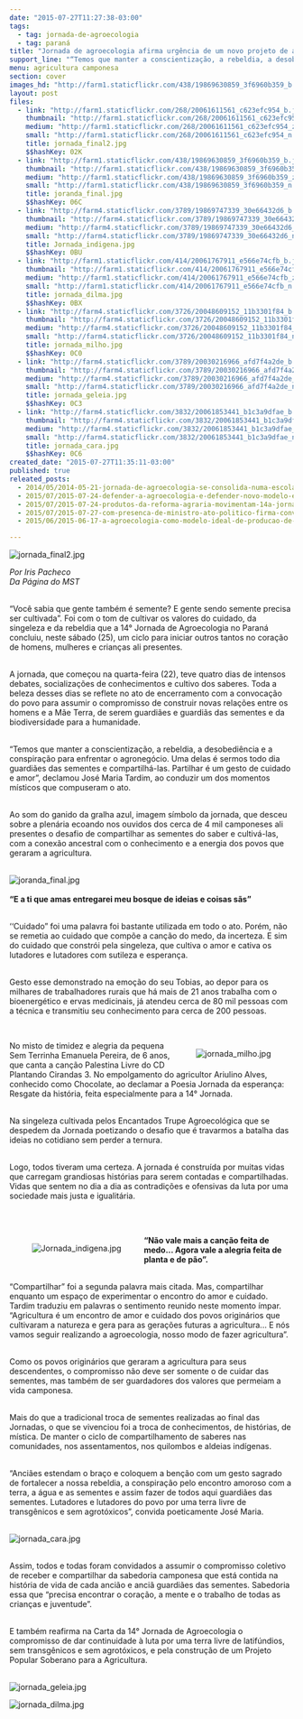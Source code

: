 ```yaml
---
date: "2015-07-27T11:27:38-03:00"
tags:
  - tag: jornada-de-agroecologia
  - tag: paraná
title: "Jornada de agroecologia afirma urgência de um novo projeto de agricultura para o campo brasileiro\n"
support_line: "“Temos que manter a conscientização, a rebeldia, a desobediência e a conspiração para enfrentar o agronegócio\", declamou José Maria Tardim."
menu: agricultura camponesa
section: cover
images_hd: "http://farm1.staticflickr.com/438/19869630859_3f6960b359_b.jpg"
layout: post
files:
  - link: "http://farm1.staticflickr.com/268/20061611561_c623efc954_b.jpg"
    thumbnail: "http://farm1.staticflickr.com/268/20061611561_c623efc954_t.jpg"
    medium: "http://farm1.staticflickr.com/268/20061611561_c623efc954_z.jpg"
    small: "http://farm1.staticflickr.com/268/20061611561_c623efc954_n.jpg"
    title: jornada_final2.jpg
    $$hashKey: 02K
  - link: "http://farm1.staticflickr.com/438/19869630859_3f6960b359_b.jpg"
    thumbnail: "http://farm1.staticflickr.com/438/19869630859_3f6960b359_t.jpg"
    medium: "http://farm1.staticflickr.com/438/19869630859_3f6960b359_z.jpg"
    small: "http://farm1.staticflickr.com/438/19869630859_3f6960b359_n.jpg"
    title: joranda_final.jpg
    $$hashKey: 06C
  - link: "http://farm4.staticflickr.com/3789/19869747339_30e66432d6_b.jpg"
    thumbnail: "http://farm4.staticflickr.com/3789/19869747339_30e66432d6_t.jpg"
    medium: "http://farm4.staticflickr.com/3789/19869747339_30e66432d6_z.jpg"
    small: "http://farm4.staticflickr.com/3789/19869747339_30e66432d6_n.jpg"
    title: Jornada_indigena.jpg
    $$hashKey: 0BU
  - link: "http://farm1.staticflickr.com/414/20061767911_e566e74cfb_b.jpg"
    thumbnail: "http://farm1.staticflickr.com/414/20061767911_e566e74cfb_t.jpg"
    medium: "http://farm1.staticflickr.com/414/20061767911_e566e74cfb_z.jpg"
    small: "http://farm1.staticflickr.com/414/20061767911_e566e74cfb_n.jpg"
    title: jornada_dilma.jpg
    $$hashKey: 0BX
  - link: "http://farm4.staticflickr.com/3726/20048609152_11b3301f84_b.jpg"
    thumbnail: "http://farm4.staticflickr.com/3726/20048609152_11b3301f84_t.jpg"
    medium: "http://farm4.staticflickr.com/3726/20048609152_11b3301f84_z.jpg"
    small: "http://farm4.staticflickr.com/3726/20048609152_11b3301f84_n.jpg"
    title: jornada_milho.jpg
    $$hashKey: 0C0
  - link: "http://farm4.staticflickr.com/3789/20030216966_afd7f4a2de_b.jpg"
    thumbnail: "http://farm4.staticflickr.com/3789/20030216966_afd7f4a2de_t.jpg"
    medium: "http://farm4.staticflickr.com/3789/20030216966_afd7f4a2de_z.jpg"
    small: "http://farm4.staticflickr.com/3789/20030216966_afd7f4a2de_n.jpg"
    title: jornada_geleia.jpg
    $$hashKey: 0C3
  - link: "http://farm4.staticflickr.com/3832/20061853441_b1c3a9dfae_b.jpg"
    thumbnail: "http://farm4.staticflickr.com/3832/20061853441_b1c3a9dfae_t.jpg"
    medium: "http://farm4.staticflickr.com/3832/20061853441_b1c3a9dfae_z.jpg"
    small: "http://farm4.staticflickr.com/3832/20061853441_b1c3a9dfae_n.jpg"
    title: jornada_cara.jpg
    $$hashKey: 0C6
created_date: "2015-07-27T11:35:11-03:00"
published: true
releated_posts:
  - 2014/05/2014-05-21-jornada-de-agroecologia-se-consolida-numa-escola-popular-e-camponesa.md-e
  - 2015/07/2015-07-24-defender-a-agroecologia-e-defender-novo-modelo-economico-e-politico-afirma-sem-terra.md
  - 2015/07/2015-07-24-produtos-da-reforma-agraria-movimentam-14a-jornada-de-agroecologia.md
  - 2015/07/2015-07-27-com-presenca-de-ministro-ato-politico-firma-convenios-e-promove-a-agroecologia.md
  - 2015/06/2015-06-17-a-agroecologia-como-modelo-ideal-de-producao-de-alimentos.md

---
```

<p><img alt="jornada_final2.jpg" src="http://farm1.staticflickr.com/268/20061611561_c623efc954_b.jpg" /></p>

<p><em>Por Iris Pacheco<br />
Da P&aacute;gina do MST</em></p>

<p><br />
&ldquo;Voc&ecirc; sabia que gente tamb&eacute;m &eacute; semente? E gente sendo semente precisa ser cultivada&rdquo;. Foi com o tom de cultivar os valores do cuidado, da singeleza e da rebeldia que a 14&deg; Jornada de Agroecologia no Paran&aacute; concluiu, neste s&aacute;bado (25), um ciclo para iniciar outros tantos no cora&ccedil;&atilde;o de homens, mulheres e crian&ccedil;as ali presentes.</p>

<p><br />
A jornada, que come&ccedil;ou na quarta-feira (22), teve quatro dias de intensos debates, socializa&ccedil;&otilde;es de conhecimentos e cultivo dos saberes. Toda a beleza desses dias se reflete no ato de encerramento com a convoca&ccedil;&atilde;o do povo para assumir o compromisso de construir novas rela&ccedil;&otilde;es entre os homens e a M&atilde;e Terra, de serem guardi&atilde;es e guardi&atilde;s das sementes e da biodiversidade para a humanidade.</p>

<p><br />
&ldquo;Temos que manter a conscientiza&ccedil;&atilde;o, a rebeldia, a desobedi&ecirc;ncia e a conspira&ccedil;&atilde;o para enfrentar o agroneg&oacute;cio. Uma delas &eacute; sermos todo dia guardi&atilde;es das sementes e compartilh&aacute;-las. Partilhar &eacute; um gesto de cuidado e amor&rdquo;, declamou Jos&eacute; Maria Tardim, ao conduzir um dos momentos m&iacute;sticos que compuseram o ato.</p>

<p><br />
Ao som do ganido da gralha azul, imagem s&iacute;mbolo da jornada, que desceu sobre a plen&aacute;ria ecoando nos ouvidos dos cerca de 4 mil camponeses ali presentes o desafio de compartilhar as sementes do saber e cultiv&aacute;-las, com a conex&atilde;o ancestral com o conhecimento e a energia dos povos que geraram a agricultura.<br />
&nbsp;</p>

<p><img alt="joranda_final.jpg" src="http://farm1.staticflickr.com/438/19869630859_3f6960b359_b.jpg" /><br />
<br />
<strong>&ldquo;E a ti que amas entregarei meu bosque de ideias e coisas s&atilde;s&rdquo;</strong></p>

<p><br />
&lsquo;&lsquo;Cuidado&rdquo; foi uma palavra foi bastante utilizada em todo o ato. Por&eacute;m, n&atilde;o se remetia ao cuidado que comp&otilde;e a can&ccedil;&atilde;o do medo, da incerteza. E sim do cuidado que constr&oacute;i pela singeleza, que cultiva o amor e cativa os lutadores e lutadores com sutileza e esperan&ccedil;a.</p>

<p><br />
Gesto esse demonstrado na emo&ccedil;&atilde;o do seu Tobias, ao depor para os milhares de trabalhadores rurais que h&aacute; mais de 21 anos trabalha com o bioenerg&eacute;tico e ervas medicinais, j&aacute; atendeu cerca de 80 mil pessoas com a t&eacute;cnica e transmitiu seu conhecimento para cerca de 200 pessoas.</p>

<p>&nbsp;</p>

<figure class="image" style="float:right"><img alt="jornada_milho.jpg" src="http://farm4.staticflickr.com/3726/20048609152_11b3301f84_b.jpg" />
<figcaption></figcaption>
</figure>

<p>No misto de timidez e alegria da pequena Sem Terrinha Emanuela Pereira, de 6 anos, que canta a can&ccedil;&atilde;o Palestina Livre do CD Plantando Cirandas 3. No empolgamento do agricultor Ariulino Alves, conhecido como Chocolate, ao declamar a Poesia Jornada da esperan&ccedil;a: Resgate da hist&oacute;ria, feita especialmente para a 14&deg; Jornada.</p>

<p><br />
Na singeleza cultivada pelos Encantados Trupe Agroecol&oacute;gica que se despedem da Jornada poetizando o desafio que &eacute; travarmos a batalha das ideias no cotidiano sem perder a ternura.</p>

<p><br />
Logo, todos tiveram uma certeza. A jornada &eacute; constru&iacute;da por muitas vidas que carregam grandiosas hist&oacute;rias para serem contadas e compartilhadas. Vidas que sentem no dia a dia as contradi&ccedil;&otilde;es e ofensivas da luta por uma sociedade mais justa e igualit&aacute;ria.</p>

<p><br />
&nbsp;</p>

<figure class="image" style="float:left"><img alt="Jornada_indigena.jpg" src="http://farm4.staticflickr.com/3789/19869747339_30e66432d6_b.jpg" />
<figcaption></figcaption>
</figure>

<p><strong>&ldquo;N&atilde;o vale mais a can&ccedil;&atilde;o feita de medo... Agora vale a alegria feita de planta e de p&atilde;o&rdquo;.</strong></p>

<p><br />
&ldquo;Compartilhar&rdquo; foi a segunda palavra mais citada. Mas, compartilhar enquanto um espa&ccedil;o de experimentar o encontro do amor e cuidado. Tardim traduziu em palavras o sentimento reunido neste momento &iacute;mpar.&nbsp;<br />
&ldquo;Agricultura &eacute; um encontro de amor e cuidado dos povos origin&aacute;rios que cultivaram a natureza e gera para as gera&ccedil;&otilde;es futuras a agricultura... E n&oacute;s vamos seguir realizando a agroecologia, nosso modo de fazer agricultura&rdquo;.</p>

<p><br />
Como os povos origin&aacute;rios que geraram a agricultura para seus descendentes, o compromisso n&atilde;o deve ser somente o de cuidar das sementes, mas tamb&eacute;m de ser guardadores dos valores que permeiam a vida camponesa.&nbsp;</p>

<p><br />
Mais do que a tradicional troca de sementes realizadas ao final das Jornadas, o que se vivenciou foi a troca de conhecimentos, de hist&oacute;rias, de m&iacute;stica. De manter o ciclo de compartilhamento de saberes nas comunidades, nos assentamentos, nos quilombos e aldeias ind&iacute;genas.</p>

<p><br />
&ldquo;Anci&atilde;es estendam o bra&ccedil;o e coloquem a ben&ccedil;&atilde;o com um gesto sagrado de fortalecer a nossa rebeldia, a conspira&ccedil;&atilde;o pelo encontro amoroso com a terra, a &aacute;gua e as sementes e assim fazer de todos aqui guardi&atilde;es das sementes. Lutadores e lutadores do povo por uma terra livre de transg&ecirc;nicos e sem agrot&oacute;xicos&rdquo;, convida poeticamente Jos&eacute; Maria.<br />
&nbsp;</p>

<p><img alt="jornada_cara.jpg" src="http://farm4.staticflickr.com/3832/20061853441_b1c3a9dfae_b.jpg" /></p>

<p><br />
Assim, todos e todas foram convidados a assumir o compromisso coletivo de receber e compartilhar da sabedoria camponesa que est&aacute; contida na hist&oacute;ria de vida de cada anci&atilde;o e anci&atilde; guardi&atilde;es das sementes. Sabedoria essa que &ldquo;precisa encontrar o cora&ccedil;&atilde;o, a mente e o trabalho de todas as crian&ccedil;as e juventude&rdquo;.</p>

<p><br />
E tamb&eacute;m reafirma na Carta da 14&deg; Jornada de Agroecologia o compromisso de dar continuidade &agrave; luta por uma terra livre de latif&uacute;ndios, sem transg&ecirc;nicos e sem agrot&oacute;xicos, e pela constru&ccedil;&atilde;o de um Projeto Popular Soberano para a Agricultura.<br />
&nbsp;</p>

<p><img alt="jornada_geleia.jpg" src="http://farm4.staticflickr.com/3789/20030216966_afd7f4a2de_b.jpg" /></p>

<p><img alt="jornada_dilma.jpg" src="http://farm1.staticflickr.com/414/20061767911_e566e74cfb_b.jpg" /></p>
